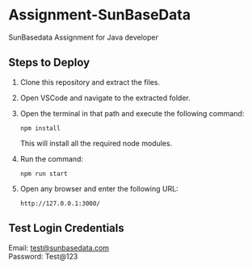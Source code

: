 # Assignment-SunBaseData
SunBasedata Assignment for Java developer

 ## Steps to Deploy

1. Clone this repository and extract the files.
2. Open VSCode and navigate to the extracted folder.
3. Open the terminal in that path and execute the following command: 

   ```
   npm install
   ```

   This will install all the required node modules.

4. Run the command:

   ```
   npm run start
   ```

5. Open any browser and enter the following URL:

   ```
   http://127.0.0.1:3000/
   ```

## Test Login Credentials

Email: test@sunbasedata.com  
Password: Test@123
